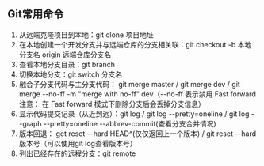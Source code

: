 ## Git常用命令

1. 从远端克隆项目到本地：git clone 项目地址
2. 在本地创建一个开发分支并与远端仓库的分支相关联：git checkout -b 本地分支名 origin 远端仓库分支名
3. 查看本地分支目录：git branch
4. 切换本地分支：git switch 分支名
5. 融合子分支代码与主分支代码： git merge master / git merge dev / git merge --no-ff -m "merge with no-ff" dev（--no-ff 表示禁用 Fast forward 注意： 在 Fast forward 模式下删除分支后会丢掉分支信息）
6. 显示代码提交记录（从近到远）：git log / git log --pretty=oneline / git log --graph --pretty=oneline --abbrev-commit(查看分支合并情况)
7. 版本回退： get reset --hard HEAD^(仅仅返回上一个版本) / git reset --hard 版本号（可以使用git log查看版本号）
8. 列出已经存在的远程分支：git remote 

